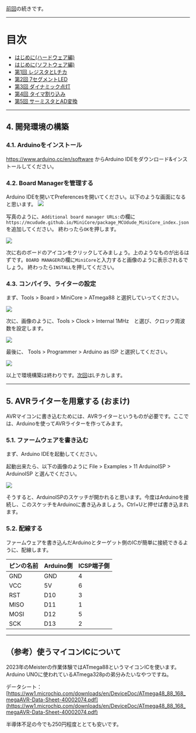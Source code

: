 [前回](https://github.com/TitechMeister/Device-ATmega88_Board/tree/main/docs/day0)の続きです。

---

# 目次


* [はじめに(ハードウェア編)](https://github.com/TitechMeister/Device-ATmega88_Board/tree/main/docs/day0/)
* [はじめに(ソフトウェア編)](https://github.com/TitechMeister/Device-ATmega88_Board/tree/main/docs/day0.5/)
* [第1回 レジスタとLチカ](https://github.com/TitechMeister/Device-ATmega88_Board/tree/main/docs/day1/)
* [第2回 7セグメントLED](https://github.com/TitechMeister/Device-ATmega88_Board/tree/main/docs/day2/)
* [第3回 ダイナミック点灯](https://github.com/TitechMeister/Device-ATmega88_Board/tree/main/docs/day3/)
* [第4回 タイマ割り込み](https://github.com/TitechMeister/Device-ATmega88_Board/tree/main/docs/day4/)
* [第5回 サーミスタとAD変換](https://github.com/TitechMeister/Device-ATmega88_Board/tree/main/docs/day5/)
---
## 4. 開発環境の構築

### 4.1. Arduinoをインストール

https://www.arduino.cc/en/software からArduino IDEをダウンロード&インストールしてください。


### 4.2. Board Managerを管理する

Arduino IDEを開いてPreferencesを開いてください。以下のような画面になると思います。
![](img/fig2.png)

写真のように、`Additional board manager URLs:`の欄に```https://mcudude.github.io/MiniCore/package_MCUdude_MiniCore_index.json```を追加してください。
終わったら`OK`を押します。

![](img/fig3.png)

次に右のボードのアイコンをクリックしてみましょう。上のようなものが出るはずです。`BOARD MANAGER`の欄に`MiniCore`と入力すると画像のように表示されるでしょう。
終わったら`INSTALL`を押してください。

### 4.3. コンパイラ、ライターの設定


まず、Tools > Board > MiniCore > ATmega88 と選択していってください。

![](img/fig4.png)

次に、画像のように、Tools > Clock > Internal 1MHz　と選び、クロック周波数を設定します。

![](img/fig5.png)

最後に、 Tools > Programmer > Arduino as ISP と選択してください。

![](img/fig6.png)



以上で環境構築は終わりです。[次回](https://github.com/TitechMeister/Device-ATmega88_Board/tree/main/docs/day1/)はLチカします。

---

## 5. AVRライターを用意する (おまけ)

AVRマイコンに書き込むためには、AVRライターというものが必要です。ここでは、Arduinoを使ってAVRライターを作ってみます。

### 5.1. ファームウェアを書き込む

まず、Arduino IDEを起動してください。

起動出来たら、以下の画像のように File > Examples > 11 ArduinoISP > ArduinoISP と選んでください。

![](img/fig7.png)

そうすると、ArduinoISPのスケッチが開かれると思います。今度はArduinoを接続し、このスケッチをArduinoに書き込みましょう。Ctrl+Uと押せば書き込まれます。

### 5.2. 配線する

ファームウェアを書き込んだArduinoとターゲット側のICが簡単に接続できるように、配線します。

|ピンの名前|Arduino側|ICSP端子側|
|-|-|-|
|GND|GND|4|
|VCC|5V|6|
|RST|D10|3|
|MISO|D11|1|
|MOSI|D12|5|
|SCK|D13|2|
---

## （参考）使うマイコンICについて

2023年のMeisterの作業体験ではATmega88というマイコンICを使います。Arduino UNOに使われているATmega328pの弟分みたいなやつですね。

データシート：[https://ww1.microchip.com/downloads/en/DeviceDoc/ATmega48_88_168_megaAVR-Data-Sheet-40002074.pdf](https://ww1.microchip.com/downloads/en/DeviceDoc/ATmega48_88_168_megaAVR-Data-Sheet-40002074.pdf)

半導体不足の今でも250円程度ととても安いです。
